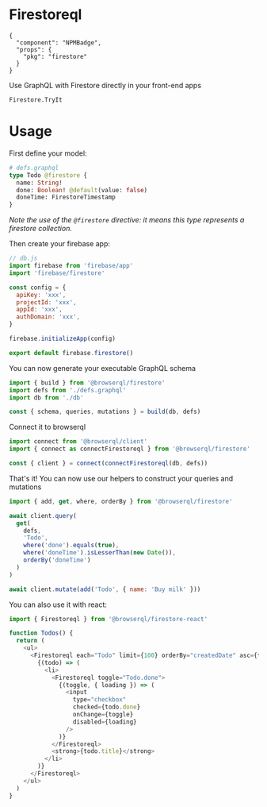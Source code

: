 # Firestoreql

```component
{
  "component": "NPMBadge",
  "props": {
    "pkg": "firestore"
  }
}
```

Use GraphQL with Firestore directly in your front-end apps

```snapshot
Firestore.TryIt
```

# Usage

First define your model:

```graphql
# defs.graphql
type Todo @firestore {
  name: String!
  done: Boolean! @default(value: false)
  doneTime: FirestoreTimestamp
}
```

_Note the use of the `@firestore` directive: it means this type represents a firestore collection._

Then create your firebase app:

```javascript
// db.js
import firebase from 'firebase/app'
import 'firebase/firestore'

const config = {
  apiKey: 'xxx',
  projectId: 'xxx',
  appId: 'xxx',
  authDomain: 'xxx',
}

firebase.initializeApp(config)

export default firebase.firestore()
```

You can now generate your executable GraphQL schema

```javascript
import { build } from '@browserql/firestore'
import defs from './defs.graphql'
import db from './db'

const { schema, queries, mutations } = build(db, defs)
```

Connect it to browserql

```javascript
import connect from '@browserql/client'
import { connect as connectFirestoreql } from '@browserql/firestore'

const { client } = connect(connectFirestoreql(db, defs))
```

That's it! You can now use our helpers to construct your queries and mutations

```javascript
import { add, get, where, orderBy } from '@browserql/firestore'

await client.query(
  get(
    defs,
    'Todo',
    where('done').equals(true),
    where('doneTime').isLesserThan(new Date()),
    orderBy('doneTime')
  )
)

await client.mutate(add('Todo', { name: 'Buy milk' }))
```

You can also use it with react:

```javascript
import { Firestoreql } from '@browserql/firestore-react'

function Todos() {
  return (
    <ul>
      <Firestoreql each="Todo" limit={100} orderBy="createdDate" asc={false}>
        {(todo) => (
          <li>
            <Firestoreql toggle="Todo.done">
              {(toggle, { loading }) => (
                <input
                  type="checkbox"
                  checked={todo.done}
                  onChange={toggle}
                  disabled={loading}
                />
              )}
            </Firestoreql>
            <strong>{todo.title}</strong>
          </li>
        )}
      </Firestoreql>
    </ul>
  )
}
```
